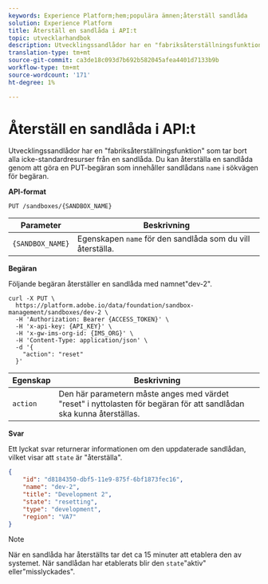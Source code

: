 ```yaml
---
keywords: Experience Platform;hem;populära ämnen;återställ sandlåda
solution: Experience Platform
title: Återställ en sandlåda i API:t
topic: utvecklarhandbok
description: Utvecklingssandlådor har en "fabriksåterställningsfunktion" som tar bort alla icke-standardresurser från en sandlåda. Du kan återställa en sandlåda genom att göra en PUT-begäran som innehåller sandlådans namn i sökvägen för begäran.
translation-type: tm+mt
source-git-commit: ca3de18c093d7b692b582045afea4401d7133b9b
workflow-type: tm+mt
source-wordcount: '171'
ht-degree: 1%

---
```



# Återställ en sandlåda i API:t

Utvecklingssandlådor har en &quot;fabriksåterställningsfunktion&quot; som tar bort alla icke-standardresurser från en sandlåda. Du kan återställa en sandlåda genom att göra en PUT-begäran som innehåller sandlådans `name` i sökvägen för begäran.

**API-format**

```http
PUT /sandboxes/{SANDBOX_NAME}
```

| Parameter | Beskrivning |
| --- | --- |
| `{SANDBOX_NAME}` | Egenskapen `name` för den sandlåda som du vill återställa. |

**Begäran**

Följande begäran återställer en sandlåda med namnet&quot;dev-2&quot;.

```shell
curl -X PUT \
  https://platform.adobe.io/data/foundation/sandbox-management/sandboxes/dev-2 \
  -H 'Authorization: Bearer {ACCESS_TOKEN}' \
  -H 'x-api-key: {API_KEY}' \
  -H 'x-gw-ims-org-id: {IMS_ORG}' \
  -H 'Content-Type: application/json' \
  -d '{
    "action": "reset"
  }'
```

| Egenskap | Beskrivning |
| --- | --- |
| `action` | Den här parametern måste anges med värdet &quot;reset&quot; i nyttolasten för begäran för att sandlådan ska kunna återställas. |

**Svar**

Ett lyckat svar returnerar informationen om den uppdaterade sandlådan, vilket visar att `state` är &quot;återställa&quot;.

```json
{
    "id": "d8184350-dbf5-11e9-875f-6bf1873fec16",
    "name": "dev-2",
    "title": "Development 2",
    "state": "resetting",
    "type": "development",
    "region": "VA7"
}
```

>[!NOTE]
>
>När en sandlåda har återställts tar det ca 15 minuter att etablera den av systemet. När sandlådan har etablerats blir den `state`&quot;aktiv&quot; eller&quot;misslyckades&quot;.